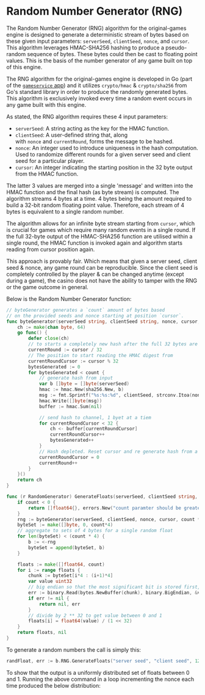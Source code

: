 # Random Number Generator (RNG) 

The Random Number Generator (RNG) algorithm for the original-games engine is designed to generate a deterministic stream of bytes based on these given input parameters: `serverSeed`, `clientSeed`, `nonce`, and `cursor`. This algorithm leverages HMAC-SHA256 hashing to produce a pseudo-random sequence of bytes. These bytes could then be cast to floating point values. This is the basis of the number generator of any game built on top of this engine. 

The RNG algorithm for the original-games engine is developed in Go  (part of the [`gameservice` app](/../gameservice/readme.md))  and it utilizes `crypto/hmac` & `crypto/sha256` from Go's standard library in order to produce the randomly generated bytes. This algorithm is exclusively invoked every time a random event occurs in any game built with this engine.

As stated, the RNG algorithm requires these 4 input parameters:

- `serverSeed`: A string acting as the key for the HMAC function.
- `clientSeed`: A user-defined string that, along with `nonce` and `currentRound`, forms the message to be hashed.
- `nonce`: An integer used to introduce uniqueness in the hash computation. Used to randomize different rounds for a given server seed and client seed for a particular player.
- `cursor`: An integer indicating the starting position in the 32 byte output from the HMAC function.

The latter 3 values are merged into a single 'message' and written into the HMAC function and the final hash (as byte stream) is computed. The algorithm streams 4 bytes at a time. 4 bytes being the amount required to build a 32-bit random floating point value. Therefore, each stream of 4 bytes is equivalent to a single random number. 

The algorithm allows for an infinite byte stream starting from `cursor`, which is crucial for games which require many random events in a single round. If the full 32-byte output of the HMAC-SHA256 function are utilised within a single round, the HMAC function is invoked again and algorithm starts reading from cursor position again.

This approach is provably fair. Which means that given a server seed, client seed & nonce, any game round can be reproducible. Since the client seed is completely controlled by the player & can be changed anytime (except during a game), the casino does not have the ability to tamper with the RNG or the game outcome in general.

Below is the Random Number Generator function:


```go
// byteGenerator generates a `count` amount of bytes based 
// on the provided seeds and nonce starting at position `cursor`.
func byteGenerator(serverSeed string, clientSeed string, nonce, cursor, count int) chan byte {
	ch := make(chan byte, 64)
	go func() {
		defer close(ch)
		// to starts a completely new hash after the full 32 bytes are used 
		currentRound := cursor / 32
		// The position to start reading the HMAC digest from
		currentRoundCursor := cursor % 32
		bytesGenerated := 0
		for bytesGenerated < count {
            // generate hash from input
			var b []byte = []byte(serverSeed)
			hmac := hmac.New(sha256.New, b)
            msg := fmt.Sprintf("%s:%s:%d", clientSeed, strconv.Itoa(nonce), currentRound)
			hmac.Write([]byte(msg))
			buffer := hmac.Sum(nil)

            // send hash to channel, 1 byet at a tiem
			for currentRoundCursor < 32 {
				ch <- buffer[currentRoundCursor]
				currentRoundCursor++
				bytesGenerated++
			}
            // Hash depleted. Reset cursor and re generate hash from a new `currentRound`
			currentRoundCursor = 0
			currentRound++
		}
	}()
	return ch
}

func (r RandomGenerator) GenerateFloats(serverSeed, clientSeed string, nonce, cursor, count int) ([]float64, error) {
	if count < 0 {
		return []float64{}, errors.New("count paramter should be greater than 0")
	}
	rng := byteGenerator(serverSeed, clientSeed, nonce, cursor, count * 4)
	byteSet := make([]byte, 0, count*4)
	// aggregate to sets of 4 bytes for a single random float
	for len(byteSet) < (count * 4) {
		b := <-rng
		byteSet = append(byteSet, b)
	}

	floats := make([]float64, count)
	for i := range floats {
		chunk := byteSet[i*4 : (i+1)*4]
		var value uint32
		// big endian so that the most significant bit is stored first, to produce large values from the "similar" chunks
		err := binary.Read(bytes.NewBuffer(chunk), binary.BigEndian, &value)
		if err != nil {
			return nil, err
		}
		// divide by 2 ** 32 to get value between 0 and 1
		floats[i] = float64(value) / (1 << 32)
	}
	return floats, nil
}
```

To generate a random numbers the call is simply this:

```go
randFloat, err := b.RNG.GenerateFloats("server seed", "client seed", 120, 0, 1)
```

To show that the output is a uniformly distributed set of floats between 0 and 1. Running the above command in a loop incrementing the nonce each time produced the below distribution:
